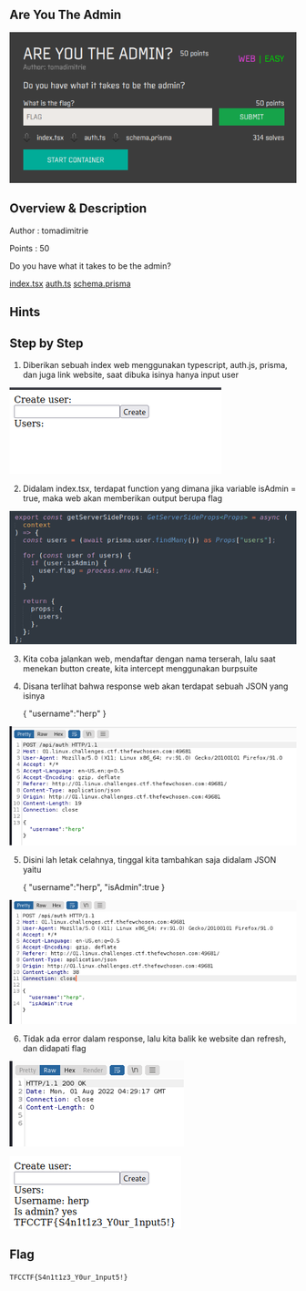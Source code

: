 ## Are You The Admin

![Challenge Picture](./attachments/areyoutheadmin.png)

## Overview & Description

Author : tomadimitrie

Points : 50

Do you have what it takes to be the admin?

[index.tsx](https://ctf.thefewchosen.com/attachments/d4266d69-cac4-48fd-8d37-24a58cd0fb94.tsx)
[auth.ts](https://ctf.thefewchosen.com/attachments/69d1d9a4-04bb-4a49-800c-f506adcb1686.ts)
[schema.prisma](https://ctf.thefewchosen.com/attachments/71b580a8-e9a4-4745-b65e-0d02835e7270.prisma)


## Hints


## Step by Step

1. Diberikan sebuah index web menggunakan typescript, auth.js, prisma, dan juga link website, saat dibuka isinya hanya input user

![web](./attachments/web.png)

2. Didalam index.tsx, terdapat function yang dimana jika variable isAdmin = true, maka web akan memberikan output berupa flag

![isadmin](./attachments/isadmin.png)

3. Kita coba jalankan web, mendaftar dengan nama terserah, lalu saat menekan button create, kita intercept menggunakan burpsuite

4. Disana terlihat bahwa response web akan terdapat sebuah JSON yang isinya

    {
        "username":"herp"
    }

![burp](./attachments/burp.png)

5. Disini lah letak celahnya, tinggal kita tambahkan saja didalam JSON yaitu

    {
        "username":"herp",
        "isAdmin":true
    }


![admintrue](./attachments/admintrue.png)

6. Tidak ada error dalam response, lalu kita balik ke website dan refresh, dan didapati flag

![response](./attachments/response.png)

![flag](./attachments/flag.png)


## Flag

`TFCCTF{S4n1t1z3_Y0ur_1nput5!}`
